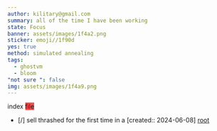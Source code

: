 ```yaml
---
author: kilitary@gmail.com
summary: all of the time I have been working
state: Focus
banner: assets/images/1f4a2.png
sticker: emoji//1f90d
yes: true
method: simulated annealing
tags:
  - ghostvm
  - bloom
"not sure ": false
img: assets/images/1f4a9.png
---
```

index <span style="background:#ff4d4f">file</span>
- [/] sell thrashed for the first time in a  [created:: 2024-06-08]
<a href='index.html'>root</a>